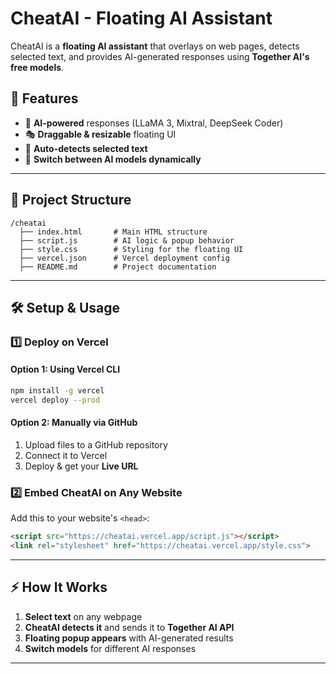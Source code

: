 # **CheatAI - Floating AI Assistant**  
CheatAI is a **floating AI assistant** that overlays on web pages, detects selected text, and provides AI-generated responses using **Together AI's free models**.  

## **🚀 Features**
- 🧠 **AI-powered** responses (LLaMA 3, Mixtral, DeepSeek Coder)  
- 🎭 **Draggable & resizable** floating UI  
- 📝 **Auto-detects selected text**  
- 🔄 **Switch between AI models dynamically**  

---

## **📂 Project Structure**
```
/cheatai
  ├── index.html       # Main HTML structure
  ├── script.js        # AI logic & popup behavior
  ├── style.css        # Styling for the floating UI
  ├── vercel.json      # Vercel deployment config
  ├── README.md        # Project documentation
```

---

## **🛠 Setup & Usage**  
### **1️⃣ Deploy on Vercel**  
#### **Option 1: Using Vercel CLI**  
```sh
npm install -g vercel
vercel deploy --prod
```
#### **Option 2: Manually via GitHub**  
1. Upload files to a GitHub repository  
2. Connect it to Vercel  
3. Deploy & get your **Live URL**  

### **2️⃣ Embed CheatAI on Any Website**  
Add this to your website's `<head>`:  
```html
<script src="https://cheatai.vercel.app/script.js"></script>
<link rel="stylesheet" href="https://cheatai.vercel.app/style.css">
```

---

## **⚡ How It Works**
1. **Select text** on any webpage  
2. **CheatAI detects it** and sends it to **Together AI API**  
3. **Floating popup appears** with AI-generated results  
4. **Switch models** for different AI responses  

---